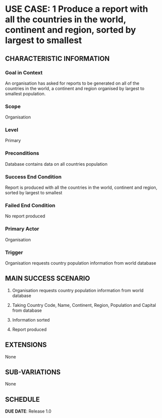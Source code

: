 # USE CASE: 1 Produce a report with all the countries in the world, continent and region, sorted by largest to smallest


## CHARACTERISTIC INFORMATION

### Goal in Context

An organisation has asked for reports to be generated on all of the countries in the world, a continent and region organised by largest to smallest population.

### Scope

Organisation

### Level

Primary

### Preconditions

Database contains data on all countries population

### Success End Condition

Report is produced with all the countries in the world, continent and region, sorted by largest to smallest

### Failed End Condition

No report produced

### Primary Actor

Organisation

### Trigger

Organisation requests country population information from world database

## MAIN SUCCESS SCENARIO

1. Organisation requests country population information from world database

2. Taking Country Code, Name, Continent, Region, Population and Capital from database

3. Information sorted

4. Report produced

## EXTENSIONS

None

## SUB-VARIATIONS

None

## SCHEDULE

**DUE DATE**: Release 1.0
